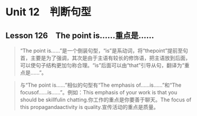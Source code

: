﻿ # Unit 12　判断句型
 ## Lesson 126　The point is……重点是……
 
> “The point is……”是一个倒装句型，“is”是系动词，将“thepoint”提前至句首，主要是为了强调，其次是由于主语有较长的修饰语，把主语放到后面，可以使句子结构更加匀称合理。“is”后面可以由“that”引导从句，翻译为“重点是……”。

> 与“The point is……”相似的句型有“The emphasis of……is……”和“The focusof……is……”。例如：This emphasis of your work is that you should be skillfulin chatting.你工作的重点是你要善于聊天。The focus of this propagandaactivity is quality.宣传活动的重点是质量。


 